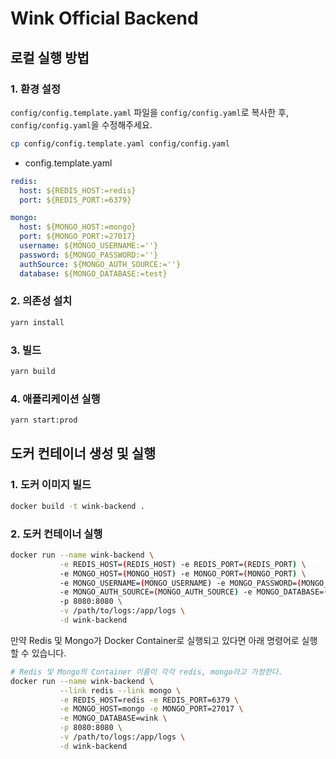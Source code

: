 # Wink Official Backend

## 로컬 실행 방법

### 1. 환경 설정
`config/config.template.yaml` 파일을 `config/config.yaml`로 복사한 후, `config/config.yaml`을 수정해주세요.
```bash
cp config/config.template.yaml config/config.yaml
```

* config.template.yaml
```yaml
redis:
  host: ${REDIS_HOST:=redis}
  port: ${REDIS_PORT:=6379}

mongo:
  host: ${MONGO_HOST:=mongo}
  port: ${MONGO_PORT:=27017}
  username: ${MONGO_USERNAME:=''}
  password: ${MONGO_PASSWORD:=''}
  authSource: ${MONGO_AUTH_SOURCE:=''}
  database: ${MONGO_DATABASE:=test}

```

### 2. 의존성 설치
```bash
yarn install
```

### 3. 빌드
```bash
yarn build
```

### 4. 애플리케이션 실행
```bash
yarn start:prod
```

## 도커 컨테이너 생성 및 실행

### 1. 도커 이미지 빌드
```bash
docker build -t wink-backend .
```

### 2. 도커 컨테이너 실행
```bash
docker run --name wink-backend \
           -e REDIS_HOST=(REDIS_HOST) -e REDIS_PORT=(REDIS_PORT) \
           -e MONGO_HOST=(MONGO_HOST) -e MONGO_PORT=(MONGO_PORT) \
           -e MONGO_USERNAME=(MONGO_USERNAME) -e MONGO_PASSWORD=(MONGO_PASSWORD) \
           -e MONGO_AUTH_SOURCE=(MONGO_AUTH_SOURCE) -e MONGO_DATABASE=(MONGO_DATABASE) \
           -p 8080:8080 \
           -v /path/to/logs:/app/logs \
           -d wink-backend
```

만약 Redis 및 Mongo가 Docker Container로 실행되고 있다면 아래 명령어로 실행할 수 있습니다.
```bash
# Redis 및 Mongo의 Container 이름이 각각 redis, mongo라고 가정한다.
docker run --name wink-backend \
           --link redis --link mongo \
           -e REDIS_HOST=redis -e REDIS_PORT=6379 \
           -e MONGO_HOST=mongo -e MONGO_PORT=27017 \
           -e MONGO_DATABASE=wink \
           -p 8080:8080 \
           -v /path/to/logs:/app/logs \
           -d wink-backend
```
